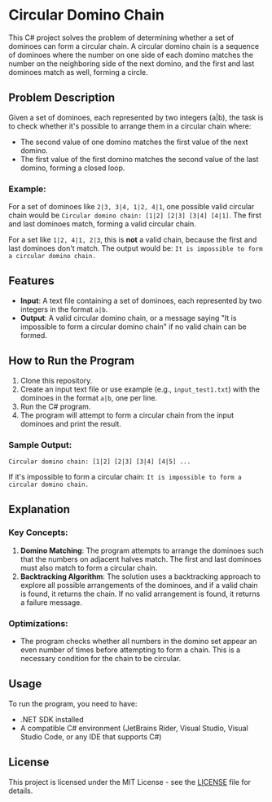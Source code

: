 # Circular Domino Chain

This C# project solves the problem of determining whether a set of dominoes can form a circular chain. A circular domino chain is a sequence of dominoes where the number on one side of each domino matches the number on the neighboring side of the next domino, and the first and last dominoes match as well, forming a circle.

## Problem Description

Given a set of dominoes, each represented by two integers (a|b), the task is to check whether it's possible to arrange them in a circular chain where:
- The second value of one domino matches the first value of the next domino.
- The first value of the first domino matches the second value of the last domino, forming a closed loop.

### Example:
For a set of dominoes like `2|3, 3|4, 1|2, 4|1`, one possible valid circular chain would be `Circular domino chain: [1|2] [2|3] [3|4] [4|1]`. The first and last dominoes match, forming a valid circular chain.

For a set like `1|2, 4|1, 2|3`, this is **not** a valid chain, because the first and last dominoes don't match. The output would be: `It is impossible to form a circular domino chain.`

## Features

- **Input**: A text file containing a set of dominoes, each represented by two integers in the format `a|b`.
- **Output**: A valid circular domino chain, or a message saying "It is impossible to form a circular domino chain" if no valid chain can be formed.

## How to Run the Program

1. Clone this repository.
2. Create an input text file or use example (e.g., `input_test1.txt`) with the dominoes in the format `a|b`, one per line.
3. Run the C# program.
4. The program will attempt to form a circular chain from the input dominoes and print the result.

### Sample Output:
`Circular domino chain: [1|2] [2|3] [3|4] [4|5] ...`

If it's impossible to form a circular chain:
`It is impossible to form a circular domino chain.`

## Explanation

### Key Concepts:

1. **Domino Matching**: The program attempts to arrange the dominoes such that the numbers on adjacent halves match. The first and last dominoes must also match to form a circular chain.
2. **Backtracking Algorithm**: The solution uses a backtracking approach to explore all possible arrangements of the dominoes, and if a valid chain is found, it returns the chain. If no valid arrangement is found, it returns a failure message.

### Optimizations:
- The program checks whether all numbers in the domino set appear an even number of times before attempting to form a chain. This is a necessary condition for the chain to be circular.

## Usage

To run the program, you need to have:
- .NET SDK installed
- A compatible C# environment (JetBrains Rider, Visual Studio, Visual Studio Code, or any IDE that supports C#)

## License

This project is licensed under the MIT License - see the [LICENSE](LICENSE) file for details.